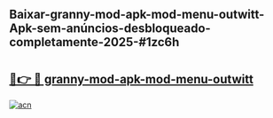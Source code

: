 ## Baixar-granny-mod-apk-mod-menu-outwitt-Apk-sem-anúncios-desbloqueado-completamente-2025-#1zc6h

# <h2><a href="https://ainizakaria.my?title=granny-mod-apk-mod-menu-outwitt&ref=22M">🔗👉 🔴 granny-mod-apk-mod-menu-outwitt</a></h2>

[![acn](https://github.com/user-attachments/assets/0f9c940e-d8b0-45ae-aac7-cd30a18b3e1c)](https://ainizakaria.my?title=granny-mod-apk-mod-menu-outwitt&ref=22M)


